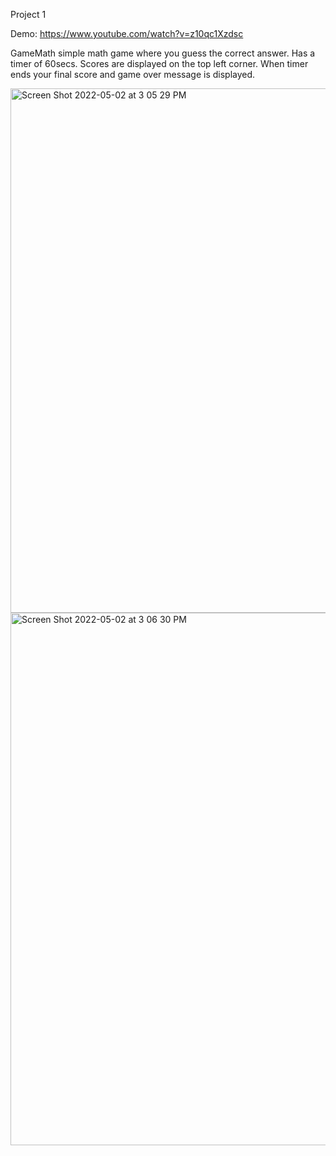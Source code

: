  Project 1
 
 Demo: https://www.youtube.com/watch?v=z10qc1Xzdsc
 
 GameMath simple math game where you guess the correct answer. 
 Has a timer of 60secs. Scores are displayed on the top left corner. 
 When timer ends your final score and game over message is displayed.
 
 
 <img width="839" alt="Screen Shot 2022-05-02 at 3 05 29 PM" src="https://user-images.githubusercontent.com/71542023/166327645-e78ad0d6-272f-4bbd-bf30-553511d5dfab.png">
<img width="852" alt="Screen Shot 2022-05-02 at 3 06 30 PM" src="https://user-images.githubusercontent.com/71542023/166327774-9195e364-9a27-43fb-a947-299d584cabba.png">
